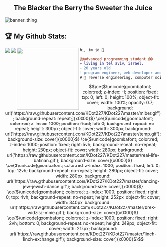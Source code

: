 <h2 align="center">The Blacker the Berry the Sweeter the Juice</h2>

<p align="center">

  ![banner_thing](https://komarev.com/ghpvc/?username=KDot227&color=brightgreen)
  
</p>

## :trophy: My Github Stats:

<div>
<a href="https://github-readme-stats.vercel.app/api?username=KDot227&theme=tokyonight">
  <img  align="left" src="https://github-readme-stats.vercel.app/api?username=KDot227&count_private=true&show_icons=true&theme=tokyonight" />
</a>
<a href="https://github-readme-stats.vercel.app/api/top-langs/?username=KDot227&hide=php&theme=tokyonight">
  <img align="left" src="https://github-readme-stats.vercel.app/api/top-langs/?username=KDot227&hide=php&theme=tokyonight" />
</a>
</div>

<img align="left" height="200" src="https://media.giphy.com/media/ao9DUiTKH60XS/giphy.gif"/>

```diff
hi, im jd 🔮.

@@advanced programming student.@@
+ living in tel aviv, israel.
- 20 years old
! program engineer, web developer and shitposter
# 📖 reverse engineering, computer science
```

```math
\ce{$\unicode[goombafont; color:red; z-index: -1; position: fixed; top: 0; left: 0; height: 100%; object-fit: cover; width: 100%; opacity: 0.7; background: url('https://raw.githubusercontent.com/KDot227/KDot227/master/miber.gif'); background-repeat: repeat;]{x0000}$}
\ce{$\unicode[goombafont; color:red; z-index: 1000; position: fixed; left: 0; background-repeat: no-repeat; height: 300px; object-fit: cover; width: 300px; background: url('https://raw.githubusercontent.com/KDot227/KDot227/master/temp.gif'); background-size: cover]{x0000}$}
\ce{$\unicode[goombafont; color:red; z-index: 1000; position: fixed; right: 5vh; background-repeat: no-repeat; height: 280px; object-fit: cover; width: 280px; background: url('https://raw.githubusercontent.com/KDot227/KDot227/master/real-life-batman.gif'); background-size: cover]{x0000}$}
\ce{$\unicode[goombafont; color:red; z-index: 1000; position: fixed; left: 0; top: 12vh; background-repeat: no-repeat; height: 280px; object-fit: cover; width: 280px; background: url('https://raw.githubusercontent.com/KDot227/KDot227/master/dancing-jew-jewish-dance.gif'); background-size: cover]{x0000}$}
\ce{$\unicode[goombafont; color:red; z-index: 1000; position: fixed; right: 0; top: 4vh; background-repeat: no-repeat; height: 252px; object-fit: cover; width: 340px; background: url('https://raw.githubusercontent.com/KDot227/KDot227/master/brek-widzisz-mnie.gif'); background-size: cover]{x0000}$}
\ce{$\unicode[goombafont; color:red; z-index: 1000; position: fixed; right: 2vh; bottom: 0; background-repeat: no-repeat; height: 249px; object-fit: cover; width: 213px; background: url('https://raw.githubusercontent.com/KDot227/KDot227/master/1inch-1inch-exchange.gif'); background-size: cover]{x0000}$}
```
